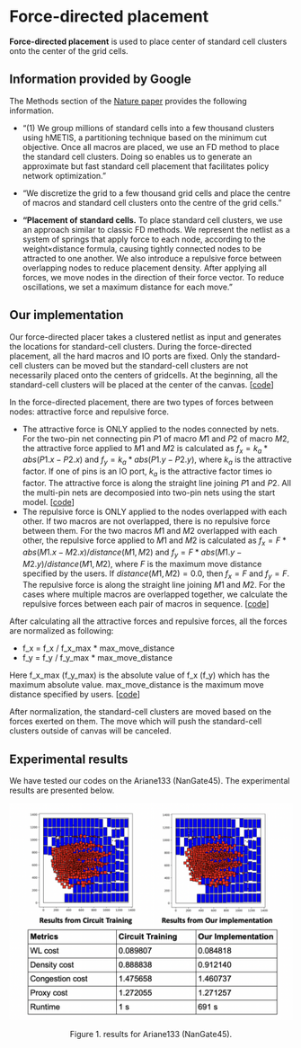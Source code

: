 # Force-directed placement
**Force-directed placement** is used to place center of standard cell clusters onto
the center of the grid cells.

## **Information provided by Google**
The Methods section of the [Nature paper](https://www.nature.com/articles/s41586-021-03544-w.epdf?sharing_token=tYaxh2mR5EozfsSL0WHZLdRgN0jAjWel9jnR3ZoTv0PW0K0NmVrRsFPaMa9Y5We9O4Hqf_liatg-lvhiVcYpHL_YQpqkurA31sxqtmA-E1yNUWVMMVSBxWSp7ZFFIWawYQYnEXoBE4esRDSWqubhDFWUPyI5wK_5B_YIO-D_kS8%3D) provides the following information.

* “(1) We group millions of standard cells into a few thousand clusters using hMETIS, a partitioning technique based 
on the minimum cut objective. Once all macros are placed, we use an FD method to place the standard cell clusters. 
Doing so enables us to generate an approximate but fast standard cell placement that facilitates policy network optimization.”

* “We discretize the grid to a few thousand grid cells and place the centre of macros and standard cell clusters onto the centre of the grid cells.”

* **“Placement of standard cells.** To place standard cell clusters, we use an approach similar to classic FD methods. 
We represent the netlist as a system of springs that apply force to each node, 
according to the weight×distance formula, causing tightly connected nodes to be attracted to one another. 
We also introduce a repulsive force between overlapping nodes to reduce placement density. 
After applying all forces, we move nodes in the direction of their force vector. To reduce oscillations, we set a maximum distance for each move.”

## **Our implementation**
Our force-directed placer takes a clustered netlist as input and generates the locations for standard-cell clusters. During the force-directed placement, all the hard macros and IO ports are fixed.  Only the standard-cell clusters can be moved but the standard-cell clusters are not necessarily placed onto the centers of gridcells.  At the beginning, all the standard-cell clusters will be placed at the center of the canvas. \[[code](https://github.com/TILOS-AI-Institute/MacroPlacement/blob/5addfc904527d764ee67429811c868c5eeb605d4/CodeElements/FDPlacement/FD.py#L1130)\]

In the force-directed placement, there are two types of forces between nodes: attractive force and repulsive force. 
  * The attractive force is ONLY applied to the nodes connected by nets. For the two-pin net connecting pin $P1$ of macro $M1$ and $P2$ of macro $M2$, the attractive force applied to $M1$ and $M2$ is calculated as $f_x = k_a * abs(P1.x - P2.x)$ and $f_y = k_a * abs(P1.y - P2.y)$, where $k_a$ is the attractive factor. If one of pins is an IO port, $k_a$ is the attractive factor times io factor. The attractive force is along the straight line joining $P1$ and $P2$. All the multi-pin nets are decomposied into two-pin nets using the start model. \[[code](https://github.com/TILOS-AI-Institute/MacroPlacement/blob/5addfc904527d764ee67429811c868c5eeb605d4/CodeElements/FDPlacement/FD.py#L1105)\]
  * The repulsive force is ONLY applied to the nodes overlapped with each other.  If two macros are not overlapped, there is no repulsive force between them. For the two macros $M1$ and $M2$ overlapped with each other, the repulsive force applied to $M1$ and $M2$ is calculated as $f_x = F * abs(M1.x - M2.x) / distance(M1, M2)$ and $f_y = F * abs(M1.y - M2.y) / distance(M1, M2)$, where $F$ is the maximum move distance specified by the users.
If $distance(M1, M2) = 0.0$, then $f_x = F$ and $f_y = F$. The repulsive force is along the straight line joining $M1$ and $M2$. For the cases where multiple macros are overlapped together, we calculate the repulsive forces between each pair of macros in sequence. \[[code](https://github.com/TILOS-AI-Institute/MacroPlacement/blob/5addfc904527d764ee67429811c868c5eeb605d4/CodeElements/FDPlacement/FD.py#L1082)\]
  
  
After calculating all the attractive forces and repulsive forces, all the forces are normalized as following:
   * f_x = f_x / f_x_max * max_move_distance
   * f_y = f_y / f_y_max * max_move_distance

Here f_x_max (f_y_max) is the absolute value of f_x (f_y) which has the maximum absolute value.  max_move_distance is the maximum move distance specified by users. \[[code](https://github.com/TILOS-AI-Institute/MacroPlacement/blob/5addfc904527d764ee67429811c868c5eeb605d4/CodeElements/FDPlacement/FD.py#L1137)\]
 
After normalization, the standard-cell clusters are moved based on the forces exerted on them.  The move which will push the standard-cell clusters outside of canvas will be canceled.


## **Experimental results**
We have tested our codes on the Ariane133 (NanGate45).  The experimental results are presented below.
<p align="center">
<img src="./ariane133/FD_result_1225.png" width= "1200"/>
</p>
<p align="center">
Figure 1. results for Ariane133 (NanGate45).  
</p>











